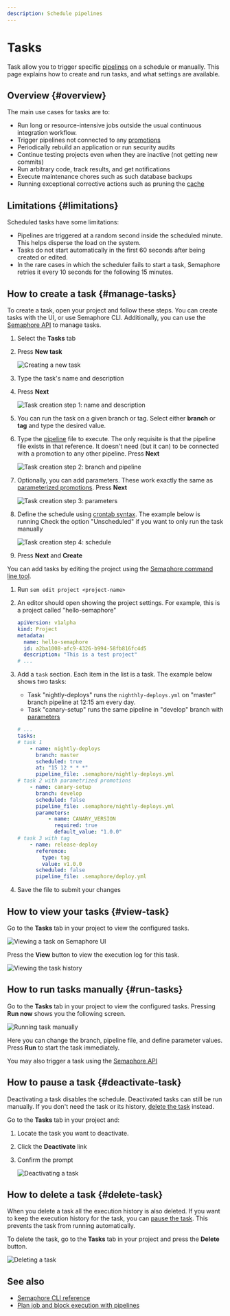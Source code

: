 ```yaml
---
description: Schedule pipelines
---
```


# Tasks

<VideoTutorial title="How to set up Tasks" src="https://www.youtube.com/embed/zu1WORQUJAM?si=hR_FwyMe4Yd2Lf-H" />

Task allow you to trigger specific [pipelines](./pipelines) on a schedule or manually. This page explains how to create and run tasks, and what settings are available.

## Overview {#overview}

The main use cases for tasks are to:

- Run long or resource-intensive jobs outside the usual continuous integration workflow.
- Trigger pipelines not connected to any [promotions](./promotions)
- Periodically rebuild an application or run security audits
- Continue testing projects even when they are inactive (not getting new commits)
- Run arbitrary code, track results, and get notifications
- Execute maintenance chores such as such database backups
- Running exceptional corrective actions such as pruning the [cache](./jobs#cache)

## Limitations {#limitations}

Scheduled tasks have some limitations:

- Pipelines are triggered at a random second inside the scheduled minute. This helps disperse the load on the system.
- Tasks do not start automatically in the first 60 seconds after being created or edited.
- In the rare cases in which the scheduler fails to start a task, Semaphore retries it every 10 seconds for the following 15 minutes.

## How to create a task {#manage-tasks}

To create a task, open your project and follow these steps. You can create tasks with the UI, or use Semaphore CLI. Additionally, you can use the  [Semaphore API](../reference/api) to manage tasks.

<!-- new api: [Semaphore Task API](../openapi-spec/tasks-list) -->

<Tabs groupId="ui-cli">
<TabItem value="ui" label="UI">

<Steps>

1. Select the **Tasks** tab
2. Press **New task**

    ![Creating a new task](./img/task-create.jpg)

3. Type the task's name and description
4. Press **Next**

    ![Task creation step 1: name and description](./img/task-create-1.jpg)

5. You can run the task on a given branch or tag. Select either **branch** or **tag** and type the desired value.

6. Type the [pipeline](./pipelines) file to execute. The only requisite is that the pipeline file exists in that reference. It doesn't need (but it can) to be connected with a promotion to any other pipeline. Press **Next**

    ![Task creation step 2: branch and pipeline](./img/task-create-2.jpg)

7. Optionally, you can add parameters. These work exactly the same as [parameterized promotions](./promotions#parameters). Press **Next**

    ![Task creation step 3: parameters](./img/task-create-3.jpg)

8. Define the schedule using [crontab syntax](https://crontab.guru/). The example below is running Check the option "Unscheduled" if you want to only run the task manually

    ![Task creation step 4: schedule](./img/task-create-4.jpg)

9. Press **Next** and **Create**

</Steps>

</TabItem>
<TabItem value="cli" label="CLI">

You can add tasks by editing the project using the [Semaphore command line tool](../reference/semaphore-cli).

<Steps>

1. Run `sem edit project <project-name>`
2. An editor should open showing the project settings. For example, this is a project called "hello-semaphore"

    ```yaml title="sem edit project hello-semaphore"
    apiVersion: v1alpha
    kind: Project
    metadata:
      name: hello-semaphore
      id: a2ba1008-afc9-4326-b994-58fb816fc4d5
      description: "This is a test project"
    # ...
    ```

3. Add a `task` section. Each item in the list is a task. The example below shows two tasks:
   - Task "nightly-deploys" runs the `nighthly-deploys.yml` on "master" branch pipeline at 12:15 am every day.
   - Task "canary-setup" runs the same pipeline in "develop" branch with [parameters](./promotions#parameters)

    ```yaml title="sem edit project hello-semaphore"
    # ...
    tasks:
    # task 1
        - name: nightly-deploys
          branch: master
          scheduled: true
          at: "15 12 * * *"
          pipeline_file: .semaphore/nightly-deploys.yml
    # task 2 with parametrized promotions
        - name: canary-setup
          branch: develop
          scheduled: false
          pipeline_file: .semaphore/nightly-deploys.yml
          parameters:
              - name: CANARY_VERSION
                required: true
                default_value: "1.0.0"
    # task 3 with tag
        - name: release-deploy
          reference: 
            type: tag
            value: v1.0.0
          scheduled: false
          pipeline_file: .semaphore/deploy.yml
    ```

4. Save the file to submit your changes

</Steps>

</TabItem>
</Tabs>

## How to view your tasks {#view-task}

Go to the **Tasks** tab in your project to view the configured tasks.

![Viewing a task on Semaphore UI](./img/task-view.jpg)

Press the **View** button to view the execution log for this task.

![Viewing the task history](./img/view-task.jpg)

## How to run tasks manually {#run-tasks}

Go to the **Tasks** tab in your project to view the configured tasks. Pressing **Run now** shows you the following screen.

![Running task manually](./img/task-run.jpg)

Here you can change the branch, pipeline file, and define parameter values. Press **Run** to start the task immediately.

You may also trigger a task using the [Semaphore API](../reference/api#tasks)

## How to pause a task {#deactivate-task}

Deactivating a task disables the schedule. Deactivated tasks can still be run manually. If you don't need the task or its history, [delete the task](#delete-task) instead.

Go to the **Tasks** tab in your project and:

<Steps>

1. Locate the task you want to deactivate.
2. Click the **Deactivate** link
3. Confirm the prompt

    ![Deactivating a task](./img/deactivate-task.jpg)

</Steps>

## How to delete a task {#delete-task}

When you delete a task all the execution history is also deleted. If you want to keep the execution history for the task, you can [pause the task](#deactivate-task). This prevents the task from running automatically.

To delete the task, go to the **Tasks** tab in your project and press the **Delete** button.

![Deleting a task](./img/delete-task.jpg)

## See also

- [Semaphore CLI reference](../reference/semaphore-cli)
- [Plan job and block execution with pipelines](./pipelines)
